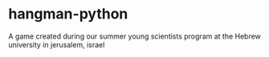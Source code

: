 # hangman-python
A game created during our summer young scientists program at the Hebrew university in jerusalem, israel
